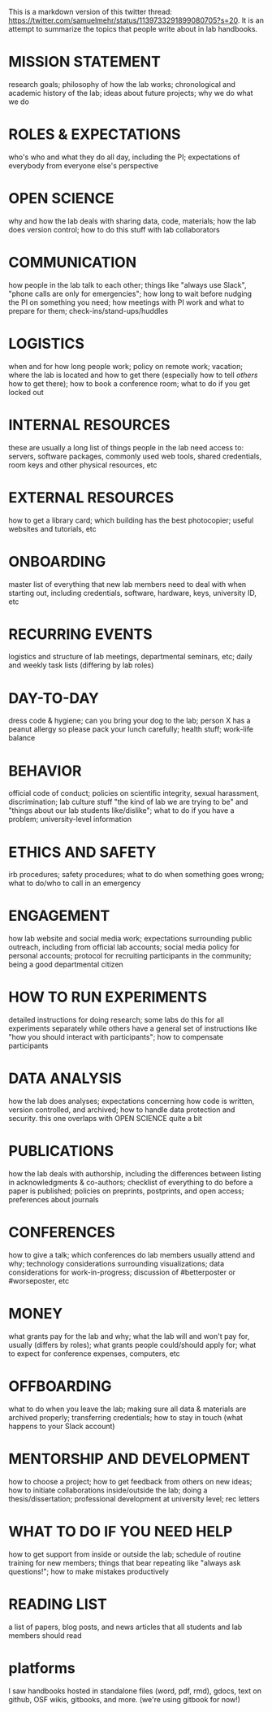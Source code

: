 This is a markdown version of this twitter thread: https://twitter.com/samuelmehr/status/1139733291899080705?s=20.
It is an attempt to summarize the topics that people write about in lab handbooks.

# MISSION STATEMENT
research goals; philosophy of how the lab works; chronological and academic history of the lab; ideas about future projects; why we do what we do

# ROLES & EXPECTATIONS
who's who and what they do all day, including the PI; expectations of everybody from everyone else's perspective

# OPEN SCIENCE
why and how the lab deals with sharing data, code, materials; how the lab does version control; how to do this stuff with lab collaborators

# COMMUNICATION
how people in the lab talk to each other; things like "always use Slack", "phone calls are only for emergencies"; how long to wait before nudging the PI on something you need; how meetings with PI work and what to prepare for them; check-ins/stand-ups/huddles

# LOGISTICS
when and for how long people work; policy on remote work; vacation; where the lab is located and how to get there (especially how to tell *others* how to get there); how to book a conference room; what to do if you get locked out

# INTERNAL RESOURCES
these are usually a long list of things people in the lab need access to: servers, software packages, commonly used web tools, shared credentials, room keys and other physical resources, etc

# EXTERNAL RESOURCES
how to get a library card; which building has the best photocopier; useful websites and tutorials, etc

# ONBOARDING
master list of everything that new lab members need to deal with when starting out, including credentials, software, hardware, keys, university ID, etc

# RECURRING EVENTS
logistics and structure of lab meetings, departmental seminars, etc; daily and weekly task lists (differing by lab roles)

# DAY-TO-DAY
dress code & hygiene; can you bring your dog to the lab; person X has a peanut allergy so please pack your lunch carefully; health stuff; work-life balance

# BEHAVIOR
official code of conduct; policies on scientific integrity, sexual harassment, discrimination; lab culture stuff "the kind of lab we are trying to be" and "things about our lab students like/dislike"; what to do if you have a problem; university-level information

# ETHICS AND SAFETY
irb procedures; safety procedures; what to do when something goes wrong; what to do/who to call in an emergency

# ENGAGEMENT
how lab website and social media work; expectations surrounding public outreach, including from official lab accounts; social media policy for personal accounts; protocol for recruiting participants in the community; being a good departmental citizen

# HOW TO RUN EXPERIMENTS
detailed instructions for doing research; some labs do this for all experiments separately while others have a general set of instructions like "how you should interact with participants"; how to compensate participants

# DATA ANALYSIS
how the lab does analyses; expectations concerning how code is written, version controlled, and archived; how to handle data protection and security. this one overlaps with OPEN SCIENCE quite a bit

# PUBLICATIONS
how the lab deals with authorship, including the differences between listing in acknowledgments & co-authors; checklist of everything to do before a paper is published; policies on preprints, postprints, and open access; preferences about journals

# CONFERENCES
how to give a talk; which conferences do lab members usually attend and why; technology considerations surrounding visualizations; data considerations for work-in-progress; discussion of #betterposter or #worseposter, etc

# MONEY
what grants pay for the lab and why; what the lab will and won't pay for, usually (differs by roles); what grants people could/should apply for; what to expect for conference expenses, computers, etc

# OFFBOARDING
what to do when you leave the lab; making sure all data & materials are archived properly; transferring credentials; how to stay in touch (what happens to your Slack account)

# MENTORSHIP AND DEVELOPMENT
how to choose a project; how to get feedback from others on new ideas; how to initiate collaborations inside/outside the lab; doing a thesis/dissertation; professional development at university level; rec letters

# WHAT TO DO IF YOU NEED HELP
how to get support from inside or outside the lab; schedule of routine training for new members; things that bear repeating like "always ask questions!"; how to make mistakes productively

# READING LIST
a list of papers, blog posts, and news articles that all students and lab members should read

# platforms
I saw handbooks hosted in standalone files (word, pdf, rmd), gdocs, text on github, OSF wikis, gitbooks, and more. (we're using gitbook for now!)
